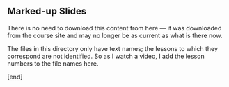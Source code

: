 ## Marked-up Slides

There is no need to download this content from here — it was downloaded from the course site and may no longer be as current as what is there now.

The files in this directory only have text names; the lessons to which they correspond are not identified. So as I watch a video, I add the lesson numbers to the file names here.

[end]
